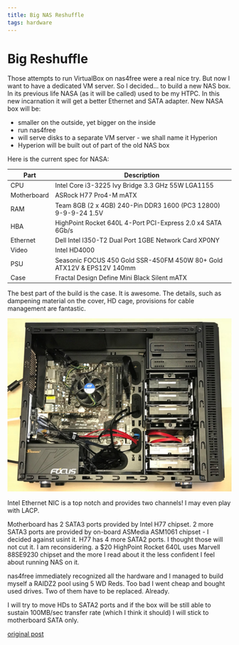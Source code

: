 ```yaml
---
title: Big NAS Reshuffle
tags: hardware
---
```


# Big Reshuffle

Those attempts to run VirtualBox on nas4free were a real nice try.  But now I want to have a dedicated VM server.  So I decided... to build a new NAS box.  In its previous life NASA (as it will be called) used to be my HTPC.  In this new incarnation it will get a better Ethernet and SATA adapter.   New NASA box will be:

* smaller on the outside, yet bigger on the inside
* run nas4free
* will serve disks to a separate VM server - we shall name it Hyperion
* Hyperion will be built out of part of the old NAS box

Here is the current spec for NASA:

Part|Description
----|-----------
CPU|Intel Core i3-3225 Ivy Bridge 3.3 GHz 55W LGA1155
Motherboard|ASRock H77 Pro4-M mATX
RAM|Team 8GB (2 x 4GB) 240-Pin DDR3 1600 (PC3 12800) 9-9-9-24 1.5V
HBA|HighPoint Rocket 640L 4-Port PCI-Express 2.0 x4 SATA 6Gb/s
Ethernet|Dell Intel I350-T2 Dual Port 1GBE Network Card XP0NY
Video|Intel HD4000
PSU|Seasonic FOCUS 450 Gold SSR-450FM 450W 80+ Gold ATX12V & EPS12V 140mm
Case|Fractal Design Define Mini Black Silent mATX

The best part of the build is the case.  It is awesome.  The details, such as dampening material on the cover, HD cage, provisions for cable  management are fantastic.

![nas](./img/nas0488.jpg)

Intel Ethernet NIC is a top notch and provides two channels!  I may even play
with LACP.

Motherboard has 2 SATA3 ports provided by Intel H77 chipset.  2 more SATA3 ports
are provided by on-board  ASMedia ASM1061 chipset - I decided against usint it.
H77 has 4 more SATA2 ports.  I thought those will not cut it.  I am
reconsidering.  a $20 HighPoint Rocket 640L uses Marvell 88SE9230 chipset and
the more I read about it the less confident I feel about running NAS on it.


nas4free immediately recognized all the hardware and I managed to build myself
a RAIDZ2 pool using 5 WD Reds.  Too bad I went cheap and bought used drives.
Two of them have to be replaced.  Already.

I will try to move HDs to SATA2 ports and if the box will be still able to
sustain 100MB/sec transfer rate (which I think it should) I will stick to
motherboard SATA only.


[original post](https://nasfuss.blogspot.com/2018/06/big-reshuffle.html)
